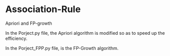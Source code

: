 # Association-Rule
Apriori and FP-growth

In the Porject.py file, the Apriori algorithm is modified so as to speed up the efficiency.

In the Porject_FPP.py file, is the FP-Growth algorithm.
